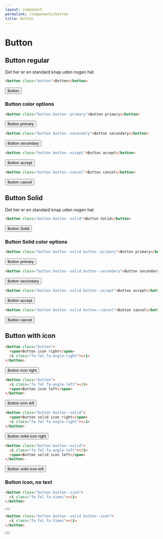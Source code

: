 ```yaml
---
layout: component
permalink: /components/button
title: Button
---
```


# Button

## Button regular

Det her er en standard knap uden nogen hat

```html
<button class="button">Button</button>
```

<button class="button">Button</button>

### Button color options

```html
<button class="button button--primary">Button primary</button>
```

<button class="button button--primary">Button primary</button>

```html
<button class="button button--secondary">Button secondary</button>
```

<button class="button button--secondary">Button secondary</button>


```html
<button class="button button--accept">Button accept</button>
```

<button class="button button--accept">Button accept</button>

```html
<button class="button button--cancel">Button cancel</button>
```

<button class="button button--cancel">Button cancel</button>


## Button Solid

Det her er en standard knap uden nogen hat

```html
<button class="button button--solid">Button Solid</button>
```

<button class="button button--solid">Button Solid</button>

### Button Solid color options

```html
<button class="button button--solid button--primary">Button primary</button>
```

<button class="button button--solid button--primary">Button primary</button>

```html
<button class="button button--solid button--secondary">Button secondary</button>
```

<button class="button button--solid button--secondary">Button secondary</button>

```html
<button class="button button--solid button--accept">Button accept</button>
```

 <button class="button button--solid button--accept">Button accept</button>


```html
<button class="button button--solid button--cancel">Button cancel</button>
```

 <button class="button button--solid button--cancel">Button cancel</button>

## Button with icon



```html
<button class="button">
  <span>Button icon right</span>
  <i class="fa fal fa-angle-right"></i>
</button>
```

<button class="button">
  <span>Button icon right</span>
  <i class="fa fal fa-angle-right"></i>
</button>


```html
<button class="button">
  <i class="fa fal fa-angle-left"></i>
  <span>Button icon left</span>
</button>
```

<button class="button">
  <i class="fa fal fa-angle-left"></i>
  <span>Button icon left</span>
</button>


```html
<button class="button button--solid">
  <span>Button solid icon right</span>
  <i class="fa fal fa-angle-right"></i>
</button>
```

<button class="button button--solid">
  <span>Button solid icon right</span>
  <i class="fa fal fa-angle-right"></i>
</button>


```html
<button class="button button--solid">
  <i class="fa fal fa-angle-left"></i>
  <span>Button solid icon left</span>
</button>
```

<button class="button button--solid">
  <i class="fa fal fa-angle-left"></i>
  <span>Button solid icon left</span>
</button>


### Button icon, no text

```html
<button class="button button--icon">
  <i class="fa fal fa-times"></i>
</button>
````

<button class="button button--icon">
  <i class="fa fal fa-times"></i>
</button>


```html
<button class="button button--solid button--icon">
  <i class="fa fal fa-times"></i>
</button>
````

<button class="button button--solid button--icon">
  <i class="fa fal fa-times"></i>
</button>
